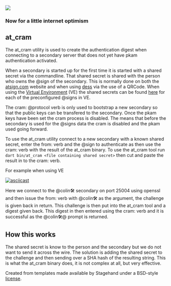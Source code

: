 <img src="https://atsign.dev/assets/img/@dev.png?sanitize=true">

### Now for a little internet optimism

## at_cram

The at_cram utility is used to create the authentication digest when connecting
to a secondary server that does not yet have pkam authentication activated.

 When a secondary is started up for the first time it is started with a shared secret via the 
commandline. That shared secret is shared with the person who owns the @sign of the secondary. This
is normally done on both the [atsign.com](atsign.com) website and when using [dess](https://github.com/atsign-foundation/dess)
via the use of a QRCode.
 When using the [Virtual Environment](https://github.com/atsign-foundation/at_virtual_environment) (VE) the 
shared secrets can be found [here](https://github.com/atsign-foundation/at_tools/tree/trunk/at_cram/cramkeys)
for each of the preconfigured @signs in VE.

 The cram: @protocol verb is only used to bootstrap a new secondary so that the public keys can be transfered
to the secondary. Once the pkam keys have been set the cram process is disabled. The means that before the
secondary is used for the @signs data the cram is disabled and the pkam used going forward.

To use the at_cram utility connect to a new secondary with a known shared secret, enter the from: verb
and the @sign to authenticate as then use the cram: verb with the result of the at_cram binary.
 To use the at_cram tool run `dart bin/at_cram <file containing shared secret>` then cut and paste the 
result in to the cram:<digest> verb.

For example when using VE

[![asciicast](https://asciinema.org/a/4YBCRUt4duFs9u4fAEfmMhhAS.svg)](https://asciinema.org/a/4YBCRUt4duFs9u4fAEfmMhhAS)

Here we connect to the @colin🛠  secondary on port 25004 using openssl and then issue the from: verb with
@colin🛠 as the argument, the challenge is given back in return. This challenge is then put into the
at_cram tool and a digest given back. This digest in then entered using the cram: verb and it is successful 
as the @colin🛠@ prompt is returned.

## How this works
The shared secret is know to the person and the secondary but we do not want to send it across the wire.
The solution is adding the shared secret to the challenge and then sending over a SHA hash of the resulting 
string. This is what the at_cram binary does, it is not complex at all, but very effective.



Created from templates made available by Stagehand under a BSD-style
[license](https://github.com/dart-lang/stagehand/blob/master/LICENSE).
